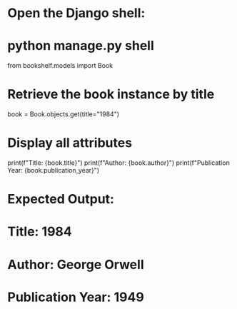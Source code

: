 # Open the Django shell:
# python manage.py shell

from bookshelf.models import Book

# Retrieve the book instance by title
book = Book.objects.get(title="1984")

# Display all attributes
print(f"Title: {book.title}")
print(f"Author: {book.author}")
print(f"Publication Year: {book.publication_year}")

# Expected Output:
# Title: 1984
# Author: George Orwell
# Publication Year: 1949
